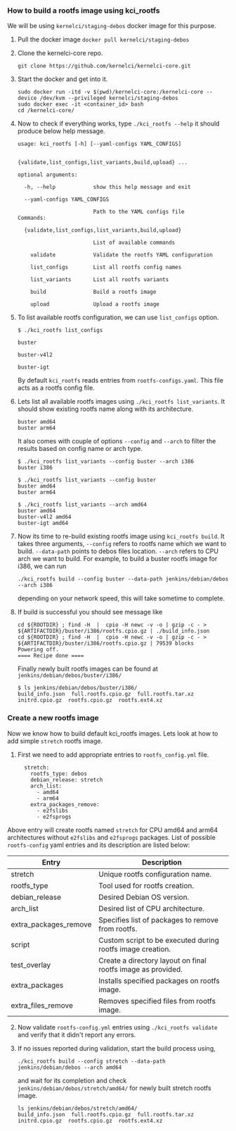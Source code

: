 ### How to build a rootfs image using kci_rootfs

We will be using `kernelci/staging-debos` docker image for this purpose.

1. Pull the docker image `docker pull kernelci/staging-debos`

2. Clone the kernelci-core repo.

    ```
    git clone https://github.com/kernelci/kernelci-core.git 
    ```
3. Start the docker and get into it.

   ```
   sudo docker run -itd -v $(pwd)/kernelci-core:/kernelci-core --device /dev/kvm --privileged kernelci/staging-debos
   sudo docker exec -it <container_id> bash
   cd /kernelci-core/ 
   ```
4. Now to check if everything works, type `./kci_rootfs --help` it should produce below help message.

    ```
    usage: kci_rootfs [-h] [--yaml-configs YAML_CONFIGS]

                      {validate,list_configs,list_variants,build,upload} ...

    optional arguments:

      -h, --help            show this help message and exit

      --yaml-configs YAML_CONFIGS

                            Path to the YAML configs file
    Commands:

      {validate,list_configs,list_variants,build,upload}

                            List of available commands

        validate            Validate the rootfs YAML configuration

        list_configs        List all rootfs config names

        list_variants       List all rootfs variants

        build               Build a rootfs image

        upload              Upload a rootfs image
    ```
5. To list available rootfs configuration, we can use `list_configs` option.

    ```
    $ ./kci_rootfs list_configs       

    buster

    buster-v4l2

    buster-igt
    ```
   By default `kci_rootfs` reads entries from `rootfs-configs.yaml`. This file acts as a rootfs config file.

6. Lets list all available rootfs images using `./kci_rootfs list_variants`. It should show existing
rootfs name along with its architecture. 

    ```
    buster amd64
    buster arm64
    ```

    It also comes with couple of options `--config` and `--arch` to filter the results based on config name or arch type.
    
    ```
    $ ./kci_rootfs list_variants --config buster --arch i386
    buster i386

    $ ./kci_rootfs list_variants --config buster 
    buster amd64
    buster arm64

    $ ./kci_rootfs list_variants --arch amd64
    buster amd64
    buster-v4l2 amd64
    buster-igt amd64
    ```
7. Now its time to re-build existing rootfs image using `kci_rootfs build`. It takes three arguments,
`--config` refers to rootfs name which we want to build. `--data-path` points to debos files location.
`--arch` refers to CPU arch we want to build. For example, to build a buster rootfs image for i386, 
we can run

    ```
    ./kci_rootfs build --config buster --data-path jenkins/debian/debos --arch i386

    ```
   depending on your network speed, this will take sometime to complete. 

8. If build is successful you should see message like

    ```
    cd ${ROOTDIR} ; find -H  |  cpio -H newc -v -o | gzip -c - > ${ARTIFACTDIR}/buster/i386/rootfs.cpio.gz | ./build_info.json
    cd ${ROOTDIR} ; find -H  |  cpio -H newc -v -o | gzip -c - > ${ARTIFACTDIR}/buster/i386/rootfs.cpio.gz | 79539 blocks
    Powering off.
    ==== Recipe done ====
    ```
    Finally newly built rootfs images can be found at `jenkins/debian/debos/buster/i386/`

    ```
    $ ls jenkins/debian/debos/buster/i386/
    build_info.json  full.rootfs.cpio.gz  full.rootfs.tar.xz  initrd.cpio.gz  rootfs.cpio.gz  rootfs.ext4.xz
    ```

### Create a new rootfs image 

Now we know how to build default kci_rootfs images. Lets look at how to add simple `stretch` rootfs image. 

1. First we need to add appropriate entries to `rootfs_config.yml` file.

    ```
      stretch:
        rootfs_type: debos
        debian_release: stretch
        arch_list:
          - amd64
          - arm64
        extra_packages_remove:
          - e2fslibs
          - e2fsprogs
    ```

  Above entry will create rootfs named `stretch` for CPU amd64 and arm64 architectures without `e2fslibs` and  `e2fsprogs` packages. List of possible `rootfs-config` yaml entries and its description are listed below:

  | Entry                 | Description |
  | ----------------------| ----------- |
  | stretch               | Unique rootfs configuration name. |
  | rootfs_type           | Tool used for rootfs creation. |
  | debian_release        | Desired Debian OS version. |
  | arch_list             | Desired list of CPU architecture. |
  | extra_packages_remove | Specifies list of packages to remove from rootfs. |
  | script                | Custom script to be executed during rootfs image creation. |
  | test_overlay          | Create a directory layout on final rootfs image as provided. |
  | extra_packages        | Installs specified packages on rootfs image. |
  | extra_files_remove    | Removes specified files from rootfs image. |
    

2. Now validate `rootfs-config.yml` entries using `./kci_rootfs validate` and verify that it didn't report any errors.

3. If no issues reported during validation, start the build process using, 

    ```
    ./kci_rootfs build --config stretch --data-path jenkins/debian/debos --arch amd64
    ```
    and wait for its completion and check `jenkins/debian/debos/stretch/amd64/` for newly built stretch rootfs image.

    ```
    ls jenkins/debian/debos/stretch/amd64/
    build_info.json  full.rootfs.cpio.gz  full.rootfs.tar.xz  initrd.cpio.gz  rootfs.cpio.gz  rootfs.ext4.xz
    ```
